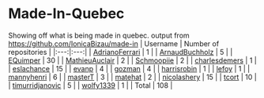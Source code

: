 # Made-In-Quebec
Showing off what is being made in quebec.
 output from https://github.com/IonicaBizau/made-in 
| Username | Number of repositories |
|:---:|:---:|
| [AdrianoFerrari](https://github.com/AdrianoFerrari) | 1 |
| [ArnaudBuchholz](https://github.com/ArnaudBuchholz) | 5 |
| [EQuimper](https://github.com/EQuimper) | 30 |
| [MathieuAuclair](https://github.com/MathieuAuclair) | 2 |
| [Schmoopiie](https://github.com/Schmoopiie) | 2 |
| [charlesdemers](https://github.com/charlesdemers) | 1 |
| [eslachance](https://github.com/eslachance) | 15 |
| [evanp](https://github.com/evanp) | 4 |
| [gozman](https://github.com/gozman) | 4 |
| [harrisrobin](https://github.com/harrisrobin) | 1 |
| [lefoy](https://github.com/lefoy) | 1 |
| [mannyhenri](https://github.com/mannyhenri) | 6 |
| [masterT](https://github.com/masterT) | 3 |
| [matehat](https://github.com/matehat) | 2 |
| [nicolashery](https://github.com/nicolashery) | 15 |
| [tcort](https://github.com/tcort) | 10 |
| [timurridjanovic](https://github.com/timurridjanovic) | 5 |
| [wolfy1339](https://github.com/wolfy1339) | 1 |
| Total | 108 |
